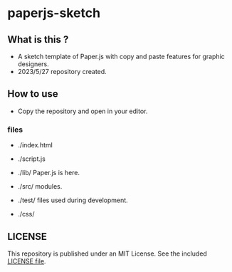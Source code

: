 # paperjs-sketch

## What is this ?

- A sketch template of Paper.js with copy and paste features for graphic designers.
- 2023/5/27 repository created.

## How to use

- Copy the repository and open in your editor.

### files

- ./index.html
- ./script.js

- ./lib/ Paper.js is here.
- ./src/ modules.
- ./test/ files used during development.
- ./css/

## LICENSE

This repository is published under an MIT License. See the included [LICENSE file](./LICENSE).
